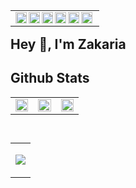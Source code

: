 <table border="0px" align="right">
<tr>
<td valign="center">
 <a  href="mailto:zelhajou@gmail.com">
   <img align="left" alt="Gmail" width="18px" src="https://cdn.simpleicons.org/gmail/000/fff" />
 </a>
 <a href="https://www.linkedin.com/in/zelhajou/">
   <img align="left" alt="Linkedin" width="18px" src="https://cdn.simpleicons.org/linkedin/000/fff" />
 </a>
 <a href="https://twitter.com/aaaikrz">
   <img align="left" alt="Twitter" width="18px" src="https://cdn.simpleicons.org/x/000/fff" />
 </a>
 <a href="https://discord.com/users/aaaikrz">
   <img align="left" alt="Discord" width="18px" src="https://cdn.simpleicons.org/discord/000/fff" />
 </a>
 <a href="https://t.me/aaaikrz">
   <img align="left" alt="Telegram" width="18px" src="https://cdn.simpleicons.org/telegram/000/fff" />
 </a>
 <a href="https://medium.com/@aaaikrz">
   <img align="left" alt="Medium" width="18px" src="https://cdn.simpleicons.org/medium/000/fff" />
 </a>
</td>
</tr>
</table>


## Hey 👋, I'm Zakaria  

<!-- [![SVG Banners](https://svg-banners.vercel.app/api?type=typeWriter&text1=Hey%20👋,%20I\'m%20Zakaria&width=1000&height=120)](https://github.com/Akshay090/svg-banners) -->


## Github Stats

<table border="0px" align="center">
<tr>
<td valign="top" width="33%">
<img src="https://github-readme-stats.vercel.app/api?username=zelhajou&show_icons=true&count_private=true&hide_border=true" align="center" style="width: 100%" />
</td>
<td valign="top" width="33%">
<img src="https://github-readme-streak-stats.herokuapp.com/?user=zelhajou&theme=default&hide_border=true" align="center" style="width: 100%" />
</td>
<td valign="top" width="33%">
<img src="https://github-readme-stats.vercel.app/api/top-langs/?username=zelhajou&layout=compact&hide_border=true" align="center" style="width: 100%" />
</td>
</tr>
</table>



## 

<table border="0px" align="right">
<tr>
<td>
 
 [![](https://visitcount.itsvg.in/api?id=zelhajou&label=Profile%20Views&color=12&icon=0&pretty=true)](https://visitcount.itsvg.in)
 
</td>
</tr>
</table>
